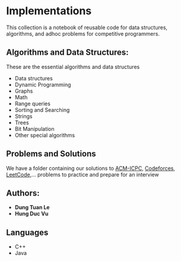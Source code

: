 # Implementations
This collection is a notebook of reusable code for data structures, algorithms, and adhoc problems for competitive programmers.

## Algorithms and Data Structures:
These are the essential algorithms and data structures
* Data structures
* Dynamic Programming
* Graphs
* Math
* Range queries
* Sorting and Searching
* Strings
* Trees
* Bit Manipulation
* Other special algorithms  

## Problems and Solutions
We have a folder containing our solutions to [ACM-ICPC](https://icpc.baylor.edu/), [Codeforces](http://codeforces.com/), [LeetCode](https://leetcode.com/),... problems to practice and prepare for an interview

## Authors:
* **Dung Tuan Le**
* **Hung Duc Vu**

## Languages
* C++
* Java
